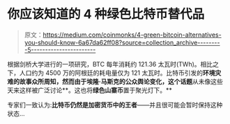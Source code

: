 # 你应该知道的 4 种绿色比特币替代品

> 原文：<https://medium.com/coinmonks/4-green-bitcoin-alternatives-you-should-know-6a67da62ff08?source=collection_archive---------5----------------------->

根据剑桥大学进行的一项研究，BTC 每年消耗约 121.36 太瓦时(TWh)。相比之下，人口约为 4500 万的阿根廷的耗电量仅为 121 太瓦时。比特币引发的**环境灾难的故事众所周知，然而由于埃隆·马斯克的公众舆论变化，这个话题**从未像这些天来这样被广泛讨论**。这也将**绿色山寨币**置于聚光灯下。**

专家们一致认为:**比特币仍然是加密货币中的王者**——并且很可能会暂时保持这种状态…